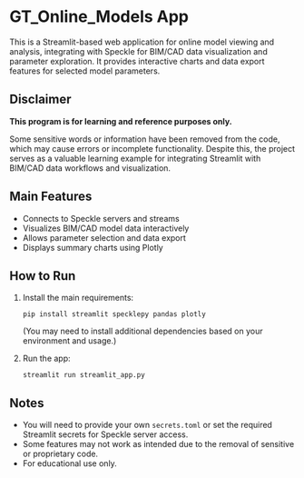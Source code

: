 # GT_Online_Models App

This is a Streamlit-based web application for online model viewing and analysis, integrating with Speckle for BIM/CAD data visualization and parameter exploration. It provides interactive charts and data export features for selected model parameters.

## Disclaimer

**This program is for learning and reference purposes only.**

Some sensitive words or information have been removed from the code, which may cause errors or incomplete functionality. Despite this, the project serves as a valuable learning example for integrating Streamlit with BIM/CAD data workflows and visualization.

## Main Features

- Connects to Speckle servers and streams
- Visualizes BIM/CAD model data interactively
- Allows parameter selection and data export
- Displays summary charts using Plotly

## How to Run

1. Install the main requirements:

   ```
   pip install streamlit specklepy pandas plotly
   ```

   (You may need to install additional dependencies based on your environment and usage.)
2. Run the app:

   ```
   streamlit run streamlit_app.py
   ```

## Notes

- You will need to provide your own `secrets.toml` or set the required Streamlit secrets for Speckle server access.
- Some features may not work as intended due to the removal of sensitive or proprietary code.
- For educational use only.
